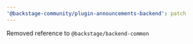 ```yaml
---
'@backstage-community/plugin-announcements-backend': patch
---
```


Removed reference to `@backstage/backend-common`
